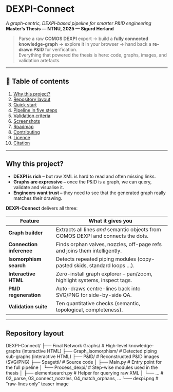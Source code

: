 # DEXPI-Connect  
*A graph-centric, DEXPI-based pipeline for smarter P&ID engineering*  
**Master’s Thesis — NTNU, 2025 — Sigurd Herland**

> Parse a raw **COMOS DEXPI** export → build a **fully connected knowledge-graph** → explore it in your browser → hand back a **re-drawn P&ID** for verification.  
> Everything that powered the thesis is here: code, graphs, images, and validation artefacts.

---

## 📑 Table of contents
1. [Why this project?](#why-this-project)
2. [Repository layout](#repository-layout)
3. [Quick start](#quick-start)
4. [Pipeline in five steps](#pipeline-in-five-steps)
5. [Validation criteria](#validation-criteria)
6. [Screenshots](#screenshots)
7. [Roadmap](#roadmap)
8. [Contributing](#contributing)
9. [Licence](#licence)
10. [Citation](#citation)

---

## Why this project?
* **DEXPI is rich –** but raw XML is hard to read and often missing links.  
* **Graphs are expressive –** once the P&ID is a graph, we can query, validate and visualise it.  
* **Engineers want trust –** they need to see that the generated graph really matches their drawing.

**DEXPI-Connect** delivers all three:

| Feature | What it gives you |
|---------|------------------|
| **Graph builder** | Extracts all lines *and* semantic objects from COMOS DEXPI and connects the dots. |
| **Connection inference** | Finds orphan valves, nozzles, off-page refs and joins them intelligently. |
| **Isomorphism search** | Detects repeated piping modules (copy-pasted skids, standard loops …). |
| **Interactive HTML** | Zero-install graph explorer – pan/zoom, highlight systems, inspect tags. |
| **P&ID regeneration** | Auto-draws centre-lines back into SVG/PNG for side-by-side QA. |
| **Validation suite** | Ten quantitative checks (semantic, topological, completeness). |

---

## Repository layout

DEXPI-Connect/
├── Final Network Graphs/      # High-level knowledge-graphs (interactive HTML)
├── Graph_Isomorphism/         # Detected piping sub-graphs (interactive HTML)
├── P&ID/                      # Reconstructed P&ID images (SVG/PNG)
├── Spagetti/                  # Source code
│   ├── Main.py                # Entry point for the full pipeline
│   └── Process_dexpi/         # Step-wise modules used in the thesis
│       ├── elementsearch.py   # Helper for querying raw XML
│       └── …                  # 02_parse, 03_connect_nozzles, 04_match_orphans, …
└── dexpi.png                  # “raw-lines only” teaser image


